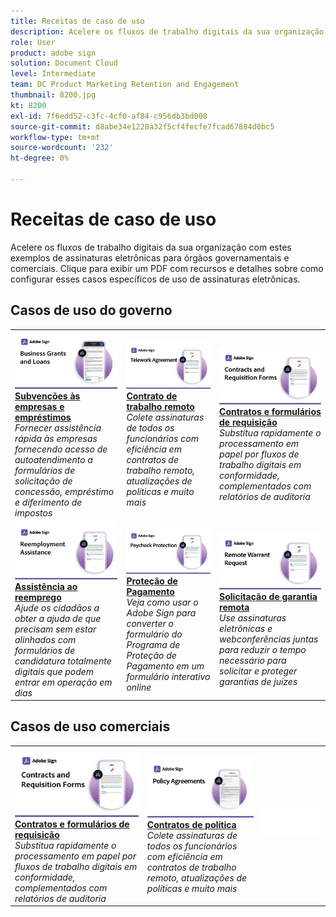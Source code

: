 ```yaml
---
title: Receitas de caso de uso
description: Acelere os fluxos de trabalho digitais da sua organização com estes exemplos de assinaturas eletrônicas para órgãos governamentais e comerciais
role: User
product: adobe sign
solution: Document Cloud
level: Intermediate
team: DC Product Marketing Retention and Engagement
thumbnail: 8200.jpg
kt: 8200
exl-id: 7f6edd52-c3fc-4cf0-af84-c956db3bd008
source-git-commit: d8abe34e1228a32f5cf4fecfe7fcad67884d0bc5
workflow-type: tm+mt
source-wordcount: '232'
ht-degree: 0%

---
```


# Receitas de caso de uso

Acelere os fluxos de trabalho digitais da sua organização com estes exemplos de assinaturas eletrônicas para órgãos governamentais e comerciais. Clique para exibir um PDF com recursos e detalhes sobre como configurar esses casos específicos de uso de assinaturas eletrônicas.

## Casos de uso do governo

<table style="table-layout:fixed">
<tr>
  <td>
    <a href="usecasegovgrants.md">
      <img alt="Subvenções às empresas e empréstimos" src="../assets/UC_Business.png" />
    </a>
    <div>
    <a href="usecasegovgrants.md"><strong>Subvenções às empresas e empréstimos</strong></a>
    </div>
    <em>Fornecer assistência rápida às empresas fornecendo acesso de autoatendimento a formulários de solicitação de concessão, empréstimo e diferimento de impostos</em>
    <br>
  </td> 
  <td>
    <a href="usecasegovtelework.md">
      <img alt="Contrato de trabalho remoto" src="../assets/UC_MegasignR.png" />
    </a>
    <div>
    <a href="usecasegovtelework.md"><strong>Contrato de trabalho remoto</strong></a>
    </div>
    <em>Colete assinaturas de todos os funcionários com eficiência em contratos de trabalho remoto, atualizações de políticas e muito mais</em>
    <br>
  </td>
  <td>
    <a href="usecasegovcontracts.md">
      <img alt="Contratos e formulários de requisição" src="../assets/UC_WorkflowR.png" />
    </a>
    <div>
    <a href="usecasegovcontracts.md"><strong>Contratos e formulários de requisição</strong></a>
    </div>
    <em>Substitua rapidamente o processamento em papel por fluxos de trabalho digitais em conformidade, complementados com relatórios de auditoria</em>
    <br>
  </td>
</tr>
<tr>
  <td>
    <a href="usecasegovreemployment.md">
      <img alt="Assistência ao reemprego" src="../assets/UC_WebformsR.png" />
    </a>
    <div>
    <a href="usecasegovreemployment.md"><strong>Assistência ao reemprego</strong></a>
    </div>
    <em>Ajude os cidadãos a obter a ajuda de que precisam sem estar alinhados com formulários de candidatura totalmente digitais que podem entrar em operação em dias</em>
    <br>
  </td>
  <td>
    <a href="usecasegovpaycheck.md">
      <img alt="Proteção de Pagamento" src="../assets/UC_PaycheckProtectionR.png" />
    </a>
    <div>
    <a href="usecasegovpaycheck.md"><strong>Proteção de Pagamento</strong></a>
    </div>
    <em>Veja como usar o Adobe Sign para converter o formulário do Programa de Proteção de Pagamento em um formulário interativo online</em>
    <br>
  </td>
  <td>
    <a href="usecasegovremote.md">
      <img alt="Solicitação de garantia remota" src="../assets/UC_Remote_WarrantR.png" />
    </a>
    <div>
    <a href="usecasegovremote.md"><strong>Solicitação de garantia remota</strong></a>
    </div>
    <em>Use assinaturas eletrônicas e webconferências juntas para reduzir o tempo necessário para solicitar e proteger garantias de juízes</em>
    <br>
  </td>
</tr>
</table>

## Casos de uso comerciais

<table style="table-layout:fixed">
<tr>
  <td>
    <a href="usecasecomcontracts.md">
      <img alt="Contratos e formulários de requisição" src="../assets/UC_WorkflowR.png" />
    </a>
    <div>
    <a href="usecasecomcontracts.md"><strong>Contratos e formulários de requisição</strong></a>
    </div>
    <em>Substitua rapidamente o processamento em papel por fluxos de trabalho digitais em conformidade, complementados com relatórios de auditoria</em>
    <br>
  </td> 
  <td>
    <a href="usecasecompolicy.md">
      <img alt="Contratos de política" src="../assets/UC_Policy.png" />
    </a>
    <div>
    <a href="usecasecompolicy.md"><strong>Contratos de política</strong></a>
    </div>
    <em>Colete assinaturas de todos os funcionários com eficiência em contratos de trabalho remoto, atualizações de políticas e muito mais</em>
    <br>
  </td>
  <td>
    <img alt="Espaçador" src="../assets/Whitespacer.png" />
    <div>
    <br>
  </td>
</tr>
</table>
